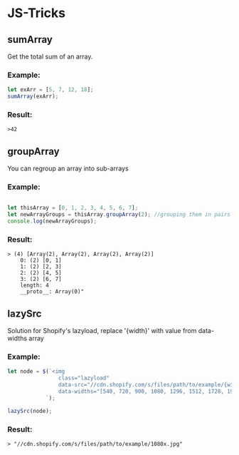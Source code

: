 # JS-Tricks

## sumArray

Get the total sum of an array.

### Example:
``` js
let exArr = [5, 7, 12, 18];
sumArray(exArr);
```

### Result:
```
>42
```

## groupArray

You can regroup an array into sub-arrays

### Example:
```js

let thisArray = [0, 1, 2, 3, 4, 5, 6, 7];
let newArrayGroups = thisArray.groupArray(2); //grouping them in pairs
console.log(newArrayGroups);

```
### Result:
```
> (4) [Array(2), Array(2), Array(2), Array(2)]
    0: (2) [0, 1]
    1: (2) [2, 3]
    2: (2) [4, 5]
    3: (2) [6, 7]
    length: 4
    __proto__: Array(0)"

```

## lazySrc

Solution for Shopify's lazyload, replace '{width}' with value from data-widths array

### Example:
``` js
let node = $(`<img 
                class="lazyload" 
                data-src="//cdn.shopify.com/s/files/path/to/example/{width}x.jpg" 
                data-widths="[540, 720, 900, 1080, 1296, 1512, 1728, 1944, 2048, 4472]">
            `); 

lazySrc(node);

```
### Result:
```
> "//cdn.shopify.com/s/files/path/to/example/1080x.jpg"
```